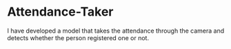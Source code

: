 # Attendance-Taker
I have developed a model that takes the attendance through the camera and detects whether the person registered one or not.
